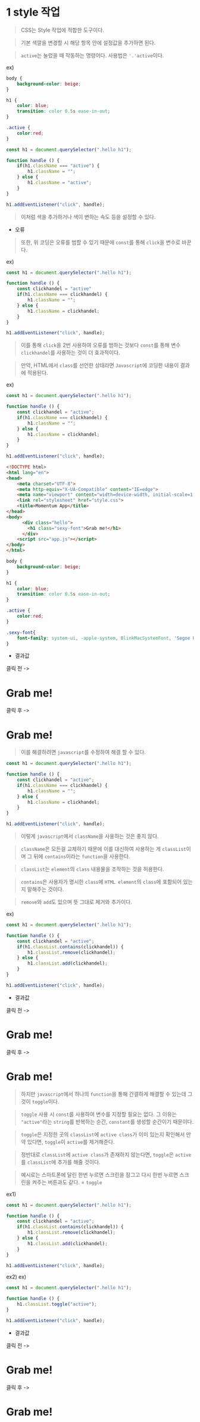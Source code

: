 # 1 style 작업

> CSS는 Style 작업에 적합한 도구이다.

> 기본 색깔을 변경할 시 해당 항목 안에 설정값을 추가하면 된다.

> ```active```는 눌렀을 때 작동하는 명령어다. 사용법은 ```'.'active```이다.

ex)
```CSS
body {
    background-color: beige;
}

h1 {
    color: blue;
    transition: color 0.5s ease-in-out;
}

.active {
    color:red;
}
```

```javascript
const h1 = document.querySelector(".hello h1");

function handle () {
    if(h1.className === "active") {
        h1.className = "";
    } else {
        h1.className = "active";         
    }
}

h1.addEventListener("click", handle);
```

> 이처럼 색을 추가하거나 색이 변하는 속도 등을 설정할 수 있다.

- 오류

> 또한, 위 코딩은 오류를 범할 수 있기 때문에 ```const```를 통해 ```click```을 변수로 바꾼다.

ex)
```javascript
const h1 = document.querySelector(".hello h1");

function handle () {
    const clickhandel = "active"
    if(h1.className === clickhandel) {
        h1.className = "";
    } else {
        h1.className = clickhandel;         
    }
}

h1.addEventListener("click", handle);
```

> 이를 통해 ```click```을 2번 사용하여 오류를 범하는 것보다 ```const```를 통해 변수 ```clickhandel```를 사용하는 것이 더 효과적이다.

> 만약, HTML에서 ```class```를 선언한 상태라면 ```Javascript```에 코딩한 내용이 결과에 적용된다.

ex)
```javascript
const h1 = document.querySelector(".hello h1");

function handle () {
    const clickhandel = "active";
    if(h1.className === clickhandel) {
        h1.className = "";
    } else {
        h1.className = clickhandel;         
    }
}

h1.addEventListener("click", handle);
```

```HTML
<!DOCTYPE html>
<html lang="en">
<head>
    <meta charset="UTF-8">
    <meta http-equiv="X-UA-Compatible" content="IE=edge">
    <meta name="viewport" content="width=device-width, initial-scale=1.0">
    <link rel="stylesheet" href="style.css">
    <title>Momentum App</title>
</head>
<body>
      <div class="hello">
        <h1 class="sexy-font">Grab me!</h1>
      </div>
    <script src="app.js"></script>
</body>
</html>
```

```CSS
body {
    background-color: beige;
}

h1 {
    color: blue;
    transition: color 0.5s ease-in-out;
}

.active {
    color:red;
}

.sexy-font{
    font-family: system-ui, -apple-system, BlinkMacSystemFont, 'Segoe UI', Roboto, Oxygen, Ubuntu, Cantarell, 'Open Sans', 'Helvetica Neue', sans-serif
}
```

- 결과값

클릭 전 -> <h1 class="sexy-font">Grab me!</h1>

클릭 후 -> <h1 class="active">Grab me!</h1>

> 이를 해결하려면 ```javascript```를 수정하여 해결 할 수 있다.

```javascript
const h1 = document.querySelector(".hello h1");

function handle () {
    const clickhandel = "active";
    if(h1.className === clickhandel) {
        h1.className = "";
    } else {
        h1.className = clickhandel;         
    }
}

h1.addEventListener("click", handle);
```

> 이렇게 ```javascript```에서 ```className```을 사용하는 것은 좋지 않다.

> ```className```은 모든걸 교체하기 때문에 이를 대신하여 사용하는 게 ```classList```이며 그 뒤에 ```contains```이라는 ```function```을 사용한다.

> ```classList```는 ```element```의 ```class``` 내용물을 조작하는 것을 허용한다.

> ```contains```은 사용자가 명시한 ```class```에 ```HTML element```의 ```class```에 포함되어 있는지 말해주는 것이다.

> ```remove```와 ```add```도 있으며 뜻 그대로 제거와 추가이다.

ex)
```javascript
const h1 = document.querySelector(".hello h1");

function handle () {
    const clickhandel = "active";
    if(h1.classList.contains(clickhandel)) {
        h1.classList.remove(clickhandel);
    } else {
        h1.classList.add(clickhandel);         
    }
}

h1.addEventListener("click", handle);
```

- 결과값 

클릭 전 -> <h1 class="sexy-font">Grab me!</h1>

클릭 후 -> <h1 class="sexy-font active">Grab me!</h1>

> 하지만 ```javascript```에서 하나의 ```function```을 통해 간결하게 해결할 수 있는데 그것이 ```toggle```이다.

> ```toggle``` 사용 시 ```const```를 사용하여 변수를 지정할 필요는 없다. 그 이유는 ```"active"```라는 ```string```를 반복하는 순간, ```constant```를 생성할 순간이기 때문이다.

> ```toggle```은 지정한 곳의 ```classList```에 ```active class```가 이미 있는지 확인해서 만약 있다면, ```toggle```이 ```active```를 제거해준다.

> 정반대로 ```classList```에 ```active class```가 존재하지 않는다면, ```toggle```은 ```active```를 ```classList```에 추가를 해줄 것이다.

> 예시로는 스마트폰에 달린 한번 누르면 스크린을 잠그고 다시 한번 누르면 스크린을 켜주는 버튼과도 같다. = ```toggle```

ex1)
```javascript
const h1 = document.querySelector(".hello h1");

function handle () {
    const clickhandel = "active";
    if(h1.classList.contains(clickhandel)) {
        h1.classList.remove(clickhandel);
    } else {
        h1.classList.add(clickhandel);         
    }
}

h1.addEventListener("click", handle);
```

ex2)
ex)
```javascript
const h1 = document.querySelector(".hello h1");

function handle () {
    h1.classList.toggle("active");
}

h1.addEventListener("click", handle);
```

- 결과값

클릭 전 -> <h1 class="sexy-font">Grab me!</h1>

클릭 후 -> <h1 class="sexy-font active">Grab me!</h1>